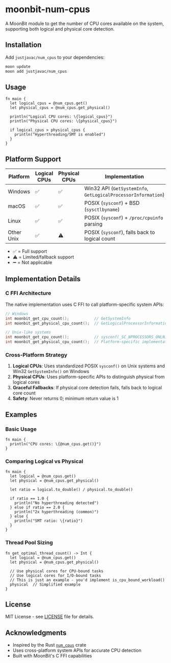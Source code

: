 # moonbit-num-cpus

A MoonBit module to get the number of CPU cores available on the system,
supporting both logical and physical core detection.

## Installation

Add `justjavac/num_cpus` to your dependencies:

```bash
moon update
moon add justjavac/num_cpus
```

## Usage

```moonbit
fn main {
  let logical_cpus = @num_cpus.get()
  let physical_cpus = @num_cpus.get_physical()
  
  println("Logical CPU cores: \{logical_cpus}")
  println("Physical CPU cores: \{physical_cpus}")
  
  if logical_cpus > physical_cpus {
    println("Hyperthreading/SMT is enabled")
  }
}
```

## Platform Support

| Platform   | Logical CPUs | Physical CPUs | Implementation                                                |
| ---------- | ------------ | ------------- | ------------------------------------------------------------- |
| Windows    | ✅           | ✅            | Win32 API (`GetSystemInfo`, `GetLogicalProcessorInformation`) |
| macOS      | ✅           | ✅            | POSIX (`sysconf`) + BSD (`sysctlbyname`)                      |
| Linux      | ✅           | ✅            | POSIX (`sysconf`) + `/proc/cpuinfo` parsing                   |
| Other Unix | ✅           | ⚠️            | POSIX (`sysconf`), falls back to logical count                |

- ✅ = Full support
- ⚠️ = Limited/fallback support
- ➖ = Not applicable

## Implementation Details

### C FFI Architecture

The native implementation uses C FFI to call platform-specific system APIs:

```c
// Windows
int moonbit_get_cpu_count();           // GetSystemInfo
int moonbit_get_physical_cpu_count();  // GetLogicalProcessorInformation

// Unix-like systems  
int moonbit_get_cpu_count();           // sysconf(_SC_NPROCESSORS_ONLN)
int moonbit_get_physical_cpu_count();  // Platform-specific implementations
```

### Cross-Platform Strategy

1. **Logical CPUs**: Uses standardized POSIX `sysconf()` on Unix systems and
   Win32 `GetSystemInfo()` on Windows
2. **Physical CPUs**: Uses platform-specific APIs to distinguish physical from
   logical cores
3. **Graceful Fallbacks**: If physical core detection fails, falls back to
   logical core count
4. **Safety**: Never returns 0; minimum return value is 1

## Examples

### Basic Usage

```moonbit
fn main {
  println("CPU cores: \{@num_cpus.get()}")
}
```

### Comparing Logical vs Physical

```moonbit
fn main {
  let logical = @num_cpus.get()
  let physical = @num_cpus.get_physical()
  
  let ratio = logical.to_double() / physical.to_double()
  
  if ratio == 1.0 {
    println("No hyperthreading detected")
  } else if ratio == 2.0 {
    println("2x hyperthreading (common)")
  } else {
    println("SMT ratio: \{ratio}")
  }
}
```

### Thread Pool Sizing

```moonbit
fn get_optimal_thread_count() -> Int {
  let logical = @num_cpus.get()
  let physical = @num_cpus.get_physical()
  
  // Use physical cores for CPU-bound tasks
  // Use logical cores for I/O-bound tasks
  // This is just an example - you'd implement is_cpu_bound_workload()
  physical  // Simplified example
}
```

## License

MIT License - see [LICENSE](LICENSE) file for details.

## Acknowledgments

- Inspired by the Rust [`num_cpus`](https://github.com/seanmonstar/num_cpus)
  crate
- Uses cross-platform system APIs for accurate CPU detection
- Built with MoonBit's C FFI capabilities
